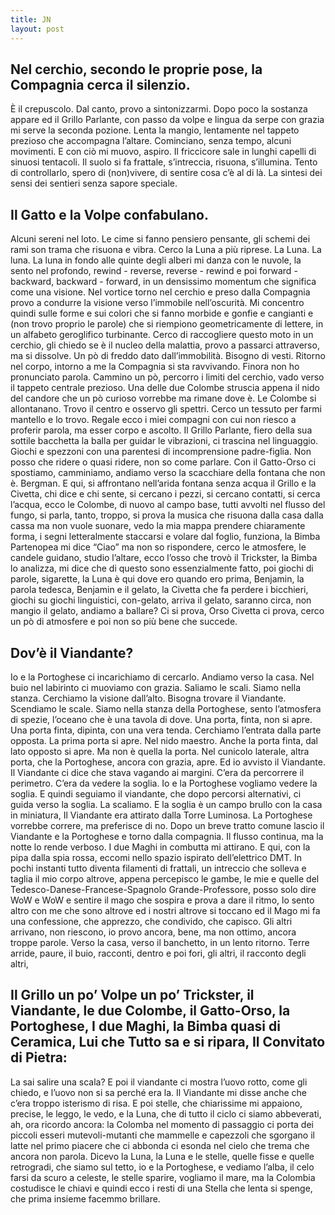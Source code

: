 ```yaml
---
title: JN
layout: post
---
```

## Nel cerchio, secondo le proprie pose, la Compagnia cerca il silenzio. 
È il crepuscolo. Dal canto, provo a sintonizzarmi. 
Dopo poco la sostanza appare ed il Grillo Parlante, con passo da volpe e lingua da serpe con grazia mi serve la seconda pozione. Lenta la mangio, lentamente nel tappeto prezioso che accompagna l’altare. 
Cominciano, senza tempo, alcuni movimenti. E con ciò mi muovo, aspiro. 
Il friccicore sale in lunghi capelli di sinuosi tentacoli. Il suolo si fa frattale, s’intreccia, risuona, s’illumina. 
Tento di controllarlo, spero di (non)vivere, di sentire cosa c’è al di là. 
La sintesi dei sensi dei sentieri senza sapore speciale. 

## Il Gatto e la Volpe confabulano. 
Alcuni sereni nel loto. Le cime si fanno pensiero pensante, gli schemi dei rami son trama che risuona e vibra. 
Cerco la Luna a più riprese. La Luna. La luna. La luna in fondo alle quinte degli alberi mi danza con le  nuvole, la sento nel profondo, rewind - reverse, reverse - rewind e poi forward - backward, backward -  forward, in un densissimo momentum che significa come una visione. 
Nel vortice torno nel cerchio e preso dalla Compagnia provo a condurre la visione verso l’immobile  nell’oscurità. Mi concentro quindi sulle forme e sui colori che si fanno morbide e gonfie e cangianti e (non trovo proprio le parole) che si riempiono geometricamente di lettere, in un alfabeto geroglifico  turbinante. Cerco di raccogliere questo moto in un cerchio, gli chiedo se è il nucleo della malattia, provo a passarci attraverso, ma si dissolve. 
Un pò di freddo dato dall’immobilità. Bisogno di vesti. Ritorno nel corpo, intorno a me la Compagnia si  sta ravvivando. Finora non ho pronunciato parola. Cammino un pò, percorro i limiti del cerchio, vado  verso il tappeto centrale prezioso. 
Una delle due Colombe struscia appena il nido del candore che un pò curioso vorrebbe ma rimane dove  è. Le Colombe si allontanano. 
Trovo il centro e osservo gli spettri. Cerco un tessuto per farmi mantello e lo trovo. Regale ecco i miei  compagni con cui non riesco a proferir parola, ma esser corpo e ascolto. Il Grillo Parlante, fiero della sua  sottile bacchetta la balla per guidar le vibrazioni, ci trascina nel linguaggio. Giochi e spezzoni con una  parentesi di incomprensione padre-figlia. Non posso che ridere o quasi ridere, non so come parlare. Con  il Gatto-Orso ci spostiamo, camminiamo, andiamo verso la scacchiare della fontana che non è. Bergman.  E qui, si affrontano nell’arida fontana senza acqua il Grillo e la Civetta, chi dice e chi sente, si cercano i  pezzi, si cercano contatti, si cerca l’acqua, ecco le Colombe, di nuovo al campo base, tutti avvolti nel flusso del fungo, si parla, tanto, troppo, si prova la musica che risuona dalla casa dalla cassa ma non vuole  suonare, vedo la mia mappa prendere chiaramente forma, i segni letteralmente staccarsi e volare dal  foglio, funziona, la Bimba Partenopea mi dice “Ciao” ma non so rispondere, cerco le atmosfere, le candele
guidano, studio l’altare, ecco l’osso che trovò il Trickster, la Bimba lo analizza, mi dice che di questo sono  essenzialmente fatto, poi giochi di parole, sigarette, la Luna è qui dove ero quando ero prima, Benjamin,  la parola tedesca, Benjamin e il gelato, la Civetta che fa perdere i bicchieri, giochi su giochi linguistici,  con-gelato, arriva il gelato, saranno circa, non mangio il gelato, andiamo a ballare? Ci si prova, Orso Civetta ci prova, cerco un pò di atmosfere e poi non so più bene che succede. 

## Dov’è il Viandante? 
Io e la Portoghese ci incarichiamo di cercarlo. 
Andiamo verso la casa. Nel buio nel labirinto ci muoviamo con grazia. Saliamo le scali. Siamo nella stanza. Cerchiamo la visione dall’alto. Bisogna trovare il Viandante. Scendiamo le scale. Siamo nella stanza della  Portoghese, sento l’atmosfera di spezie, l’oceano che è una tavola di dove. Una porta, finta, non si apre.  Una porta finta, dipinta, con una vera tenda. Cerchiamo l’entrata dalla parte opposta. La prima porta si  apre. Nel nido maestro. Anche la porta finta, dal lato opposto si apre. Ma non è quella la porta. Nel  cunicolo laterale, altra porta, che la Portoghese, ancora con grazia, apre. Ed io avvisto il Viandante. 
Il Viandante ci dice che stava vagando ai margini. C’era da percorrere il perimetro. C’era da vedere la  soglia. Io e la Portoghese vogliamo vedere la soglia. E quindi seguiamo il viandante, che dopo percorsi  alternativi, ci guida verso la soglia. La scaliamo. E la soglia è un campo brullo con la casa in miniatura, Il  Viandante era attirato dalla Torre Luminosa. La Portoghese vorrebbe correre, ma preferisce di no. Dopo  un breve tratto comune lascio il Viandante e la Portoghese e torno dalla compagnia. 
Il flusso continua, ma la notte lo rende verboso. 
I due Maghi in combutta mi attirano. E qui, con la pipa dalla spia rossa, eccomi nello spazio ispirato  dell’elettrico DMT. In pochi instanti tutto diventa filamenti di frattali, un intreccio che solleva e taglia il mio corpo altrove, appena percepisco le gambe, le mie e quelle del Tedesco-Danese-Francese-Spagnolo Grande-Professore, posso solo dire WoW e WoW e sentire il mago che sospira e prova a dare il ritmo, lo  sento altro con me che sono altrove ed i nostri altrove si toccano ed il Mago mi fa una confessione, che  apprezzo, che condivido, che capisco. 
Gli altri arrivano, non riescono, io provo ancora, bene, ma non ottimo, ancora troppe parole. 
Verso la casa, verso il banchetto, 
in un lento ritorno. Terre arride, paure, il buio, racconti,
dentro e poi fori, gli altri, il racconto degli altri, 

## Il Grillo un po’ Volpe un po’ Trickster, il Viandante, le due Colombe, il Gatto-Orso, la Portoghese, I due  Maghi, la Bimba quasi di Ceramica, Lui che Tutto sa e si ripara, Il Convitato di Pietra: 
La sai salire una scala? 
E poi il viandante ci mostra l’uovo rotto, come gli chiedo, e l’uovo non si sa perché era la. Il Viandante mi  disse anche che c’era troppo isterismo di risa. 
E poi stelle, che chiarissime mi appaiono, precise, le leggo, le vedo, e la Luna, che di tutto il ciclo ci siamo  abbeverati, ah, ora ricordo ancora: la Colomba nel momento di passaggio ci porta dei piccoli esseri  mutevoli-mutanti che mammelle e capezzoli che sgorgano il latte nel primo piacere che ci abbonda ci  esonda nel cielo che trema che ancora non parola. 
Dicevo la Luna, la Luna e le stelle, quelle fisse e quelle retrogradi, che siamo sul tetto, io e la Portoghese,  e vediamo l’alba, il celo farsi da scuro a celeste, le stelle sparire, vogliamo il mare, ma la Colombia  costudisce le chiavi e quindi ecco i resti di una Stella che lenta si spenge, che prima insieme facemmo  brillare. 
